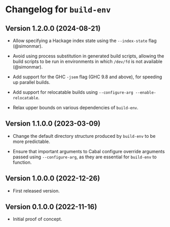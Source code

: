 # Changelog for `build-env`

## Version 1.2.0.0 (2024-08-21)

- Allow specifying a Hackage index state using the `--index-state` flag (@simonmar).

- Avoid using process substitution in generated build scripts, allowing the
  build scripts to be run in environments in which `/dev/fd` is not available (@simonmar).

- Add support for the GHC `-jsem` flag (GHC 9.8 and above), for speeding up parallel builds.

- Add support for relocatable builds using `--configure-arg --enable-relocatable`.

- Relax upper bounds on various dependencies of `build-env`.

## Version 1.1.0.0 (2023-03-09)

- Change the default directory structure produced by `build-env` to be more
  predictable.

- Ensure that important arguments to Cabal configure override arguments
  passed using `--configure-arg`, as they are essential for `build-env`
  to function.

## Version 1.0.0.0 (2022-12-26)

- First released version.

## Version 0.1.0.0 (2022-11-16)

- Initial proof of concept.

